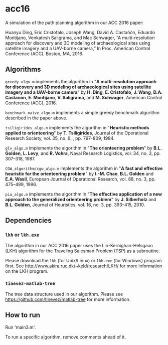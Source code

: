 # acc16
A simulation of the path planning algorithm in our ACC 2016 paper:

Huanyu Ding, Eric Cristofalo, Joseph Wang, David A. Castañón, Eduardo Montijano, Venkatesh Saligrama, and Mac Schwager, “A multi-resolution approach for discovery and 3D modeling of archaeological sites using satellite imagery and a UAV-borne camera,” In Proc. American Control Conference (ACC), Boston, MA, 2016.

## Algorithms
`greedy_algo.m` implements the algorithm in "**A multi-resolution approach for discovery and 3D modeling of archaeological sites using satellite imagery and a UAV-borne camera**" by **H. Ding**, **E. Cristofalo**, **J. Wang**, **D.A. Castanon**, **E. Montijano**, **V. Saligrama**, and **M. Schwager**, American Control Conference (ACC), 2016.

`benchmark_naive_algo.m` implements a simple greedy benchmark algorithm described in the paper above.

`tsiligirides_algo.m` implements the algorithm in "**Heuristic methods applied to orienteering**" by **T. Tsiligirides**, Journal of the Operational Research Society, vol. 35, no. 9, , pp. 797-809, 1984.

`glv_algo.m` implements the algorithm in "**The orienteering problem**" by **B.L. Golden**, **L. Levy**, and **R. Vohra**, Naval Research Logistics, vol. 34, no. 3, pp. 307–318, 1987.

`CGW_algorithm/cgw_algo.m` implements the algorithm in "**A fast and effective heuristic for the orienteering problem**" by **I.-M. Chao**, **B.L. Golden** and **E.A. Wasil**, European Journal of Operational Research, vol. 88, no. 3, pp. 475–489, 1996.

`pia_algo.m` implements the algorithm in "**The effective application of a new approach to the generalized orienteering problem**" by **J. Silberholz** and **B.L. Golden**, Journal of Heuristics, vol. 16, no. 3, pp. 393–415, 2010.

## Dependencies
### `lkh` or `lkh.exe`
The algorithm in our ACC 2016 paper uses the Lin-Kernighan-Helsgaun (LKH) algorithm for the Traveling Salesman Problem (TSP) as a subroutine. 

Please download the `lkh` (for Unix/Linux) or `lkh.exe` (for Windows) program first. See http://www.akira.ruc.dk/~keld/research/LKH/ for more information on the LKH program.

### `tinevez-matlab-tree`
The tree data structure used in our algorithm. Please see https://github.com/tinevez/matlab-tree for more information.

## How to run
Run 'main3.m'.

To run a specific algorithm, remove comments ahead of it.
